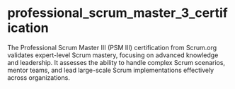 # professional_scrum_master_3_certification
The Professional Scrum Master III (PSM III) certification from Scrum.org validates expert-level Scrum mastery, focusing on advanced knowledge and leadership. It assesses the ability to handle complex Scrum scenarios, mentor teams, and lead large-scale Scrum implementations effectively across organizations.
